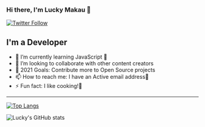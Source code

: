 <!--
**makaulucky/makaulucky** is a ✨ _special_ ✨ repository because its `README.md` (this file) appears on your GitHub profile.

Here are some ideas to get you started:

- 🔭 I’m currently working on ...
- 🌱 I’m currently learning ...
- 👯 I’m looking to collaborate on ...
- 🤔 I’m looking for help with ...
- 💬 Ask me about ...
- 📫 How to reach me: ...
- 😄 Pronouns: ...
- ⚡ Fun fact: ...
-->
### Hi there, I'm Lucky Makau 👋

[![Twitter Follow](https://img.shields.io/twitter/follow/makaulucky?color=1DA1F2&logo=twitter&style=for-the-badge)](https://twitter.com/intent/follow?original_referer=https%3A%2F%2Fgithub.com%2Fmakauluckyr&screen_name=makaulucky)

## I'm a Developer

- 🌱 I’m currently learning JavaScript  🤣
- 👯 I’m looking to collaborate with other content creators
- 🥅 2021 Goals: Contribute more to Open Source projects
- 📫 How to reach me: I have an Active email address🤣
- ⚡ Fun fact: I like cooking!🤣

<hr>

[![Top Langs](https://github-readme-stats.vercel.app/api/top-langs/?username=makaulucky&layout=compact)](https://github.com/makaulucky/github-readme-stats)  

![Lucky's GitHub stats](https://github-readme-stats.vercel.app/api?username=makaulucky&show_icons=true&theme=radical)
<br>
<br>

